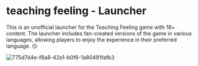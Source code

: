 # teaching feeling - Launcher
This is an unofficial launcher for the Teaching Feeling game with 18+ content. The launcher includes fan-created versions of the game in various languages, allowing players to enjoy the experience in their preferred language. 😗

![775d7d4e-f8a8-42e1-b0f6-1a80491fafb3](https://github.com/user-attachments/assets/6490cae7-cbc9-4254-96cb-6a8a5bd38120)
